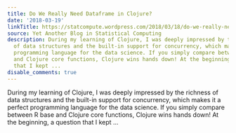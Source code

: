 ```yaml
---
title: Do We Really Need Dataframe in Clojure?
date: '2018-03-19'
linkTitle: https://statcompute.wordpress.com/2018/03/18/do-we-really-need-dataframe-in-clojure/
source: Yet Another Blog in Statistical Computing
description: During my learning of Clojure, I was deeply impressed by the richness
  of data structures and the built-in support for concurrency, which makes it a perfect
  programming language for the data science. If you simply compare between R base
  and Clojure core functions, Clojure wins hands down! At the beginning, a question
  that I kept ...
disable_comments: true
---
```

During my learning of Clojure, I was deeply impressed by the richness of data structures and the built-in support for concurrency, which makes it a perfect programming language for the data science. If you simply compare between R base and Clojure core functions, Clojure wins hands down! At the beginning, a question that I kept ...